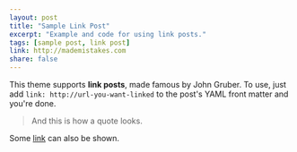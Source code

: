 ```yaml
---
layout: post
title: "Sample Link Post"
excerpt: "Example and code for using link posts."
tags: [sample post, link post]
link: http://mademistakes.com
share: false
---
```


This theme supports **link posts**, made famous by John Gruber. To use, just add `link: http://url-you-want-linked` to the post's YAML front matter and you're done.

> And this is how a quote looks.

Some [link](http://www.mademistakes.com) can also be shown.
